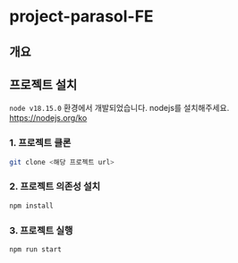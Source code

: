 # project-parasol-FE

## 개요

## 프로젝트 설치
`node v18.15.0` 환경에서 개발되었습니다. nodejs를 설치해주세요.
https://nodejs.org/ko

### 1. 프로젝트 클론
```bash
git clone <해당 프로젝트 url>
```

### 2. 프로젝트 의존성 설치
```bash
npm install
```

### 3. 프로젝트 실행
```bash
npm run start
```

